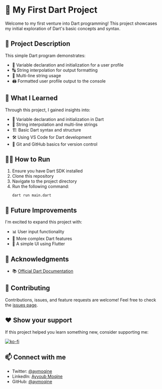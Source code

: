 # 🎯 My First Dart Project

Welcome to my first venture into Dart programming! This project showcases my initial exploration of Dart's basic concepts and syntax.

## 🚀 Project Description

This simple Dart program demonstrates:
- 📝 Variable declaration and initialization for a user profile
- 🔠 String interpolation for output formatting
- 📜 Multi-line string usage
- 🖨️ Formatted user profile output to the console

## 🧠 What I Learned

Through this project, I gained insights into:
- 🌱 Variable declaration and initialization in Dart
- 💬 String interpolation and multi-line strings
- 🏗️ Basic Dart syntax and structure
- 🛠️ Using VS Code for Dart development
- 🐙 Git and GitHub basics for version control

## 🏃‍♂️ How to Run

1. Ensure you have Dart SDK installed
2. Clone this repository
3. Navigate to the project directory
4. Run the following command:
   ```
   dart run main.dart
   ```

## 🔮 Future Improvements

I'm excited to expand this project with:
- 📊 User input functionality
- 🧩 More complex Dart features
- 📱 A simple UI using Flutter

## 🙏 Acknowledgments

- 📚 [Official Dart Documentation](https://dart.dev/guides)

## 🤝 Contributing

Contributions, issues, and feature requests are welcome! Feel free to check the [issues page](https://github.com/yourusername/your-repo-name/issues).

## ❤️ Show your support

If this project helped you learn something new, consider supporting me:

[![ko-fi](https://ko-fi.com/img/githubbutton_sm.svg)](https://ko-fi.com/aymoqine)

## 📫 Connect with me

- Twitter: [@aymoqine](https://twitter.com/aymoqine)
- LinkedIn: [Ayyoub Moqine](https://linkedin.com/in/aymoqine)
- GitHub: [@aymoqine](https://github.com/aymoqine)
